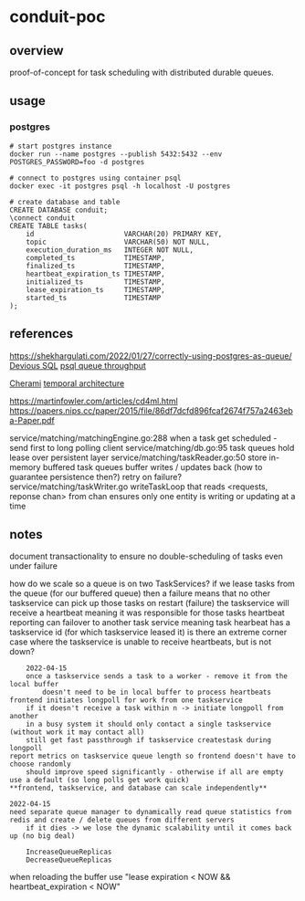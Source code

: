 # conduit-poc
## overview
proof-of-concept for task scheduling with distributed durable queues.

## usage
### postgres
    # start postgres instance
    docker run --name postgres --publish 5432:5432 --env POSTGRES_PASSWORD=foo -d postgres

    # connect to postgres using container psql
    docker exec -it postgres psql -h localhost -U postgres

    # create database and table
    CREATE DATABASE conduit;
    \connect conduit
    CREATE TABLE tasks(
        id                      VARCHAR(20) PRIMARY KEY,
        topic                   VARCHAR(50) NOT NULL,
        execution_duration_ms   INTEGER NOT NULL,
        completed_ts            TIMESTAMP,
        finalized_ts            TIMESTAMP,
        heartbeat_expiration_ts TIMESTAMP,
        initialized_ts          TIMESTAMP,
        lease_expiration_ts     TIMESTAMP,
        started_ts              TIMESTAMP
    );

## references
https://shekhargulati.com/2022/01/27/correctly-using-postgres-as-queue/
[Devious SQL](https://blog.crunchydata.com/blog/message-queuing-using-native-postgresql)
[psql queue throughput](https://www.pgcon.org/2016/schedule/attachments/414_queues-pgcon-2016.pdf)

[Cherami](https://eng.uber.com/cherami-message-queue-system/)
[temporal architecture](https://www.youtube.com/watch?v=t524U9CixZ0)

https://martinfowler.com/articles/cd4ml.html
https://papers.nips.cc/paper/2015/file/86df7dcfd896fcaf2674f757a2463eba-Paper.pdf

service/matching/matchingEngine.go:288
    when a task get scheduled - send first to long polling client
service/matching/db.go:95
    task queues hold lease over persistent layer
service/matching/taskReader.go:50
    store in-memory buffered task queues
    buffer writes / updates back (how to guarantee persistence then?)
        retry on failure?
service/matching/taskWriter.go
    writeTaskLoop that reads <requests, reponse chan> from chan
    ensures only one entity is writing or updating at a time

## notes
document transactionality to ensure no double-scheduling of tasks
    even under failure

how do we scale so a queue is on two TaskServices?
    if we lease tasks from the queue (for our buffered queue)
        then a failure means that no other taskservice can pick up those tasks
        on restart (failure) the taskservice will receive a heartbeat meaning it was responsible for those tasks
            heartbeat reporting can failover to another task service
            meaning task hearbeat has a taskservice id (for which taskservice leased it)
        is there an extreme corner case where the taskservice is unable to receive heartbeats, but is not down?

        2022-04-15
        once a taskservice sends a task to a worker - remove it from the local buffer
            doesn't need to be in local buffer to process heartbeats
    frontend initiates longpoll for work from one taskservice
        if it doesn't receive a task within n -> initiate longpoll from another
        in a busy system it should only contact a single taskservice (without work it may contact all)
        still get fast passthrough if taskservice createstask during longpoll
    report metrics on taskservice queue length so frontend doesn't have to choose randomly
        should improve speed significantly - otherwise if all are empty use a default (so long polls get work quick)
    **frontend, taskservice, and database can scale independently**

    2022-04-15
    need separate queue manager to dynamically read queue statistics from redis and create / delete queues from different servers
        if it dies -> we lose the dynamic scalability until it comes back up (no big deal)

        IncreaseQueueReplicas
        DecreaseQueueReplicas

when reloading the buffer use "lease expiration < NOW && heartbeat_expiration < NOW"
